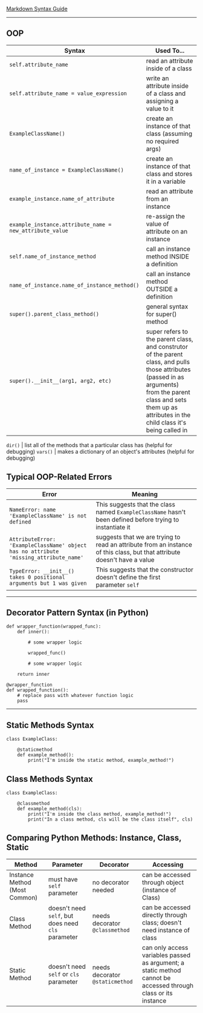 [Markdown Syntax Guide](https://www.markdownguide.org/basic-syntax/)

---

## **OOP**

Syntax | Used To...
--- | ---
`self.attribute_name` | read an attribute inside of a class
`self.attribute_name = value_expression` |  write an attribute inside of a class and assigning a value to it
`ExampleClassName()` | create an instance of that class (assuming no required args)
`name_of_instance = ExampleClassName()` | create an instance of that class and stores it in a variable
`example_instance.name_of_attribute` | read an attribute from an instance 
`example_instance.attribute_name = new_attribute_value` | re-assign the value of attribute on an instance 
`self.name_of_instance_method` | call an instance method INSIDE a definition
`name_of_instance.name_of_instance_method()` | call an instance method OUTSIDE a definition
`super().parent_class_method() ` | general syntax for super() method
`super().__init__(arg1, arg2, etc)` | super refers to the parent class, and construtor of the parent class, and pulls those attributes (passed in as arguments) from the parent class and sets them up as attributes in the child class it's being called in 

`dir()` | list all of the methods that a particular class has (helpful for debugging)
`vars()` | makes a dictionary of an object's attributes (helpful for debugging)


## **Typical OOP-Related Errors**
Error | Meaning
--- | ---
`NameError: name 'ExampleClassName' is not defined` | This suggests that the class named `ExampleClassName` hasn't been defined before trying to instantiate it
`AttributeError: 'ExampleClassName' object has no attribute 'missing_attribute_name'` | suggests that we are trying to read an attribute from an instance of this class, but that attribute doesn't have a value
`TypeError: __init__() takes 0 positional arguments but 1 was given` | This suggests that the constructor doesn't define the first parameter `self`

---

## **Decorator Pattern Syntax (in Python)**

    def wrapper_function(wrapped_func):
        def inner():

            # some wrapper logic

            wrapped_func()

            # some wrapper logic

        return inner

    @wrapper_function
    def wrapped_function():
        # replace pass with whatever function logic
        pass

---

## **Static Methods Syntax**

    class ExampleClass:    

        @staticmethod
        def example_method():
            print("I'm inside the static method, example_method!")

## **Class Methods Syntax**

    class ExampleClass:    

        @classmethod
        def example_method(cls):
            print("I'm inside the class method, example_method!")
            print("In a class method, cls will be the class itself", cls)


## **Comparing Python Methods: Instance, Class, Static**

Method | Parameter | Decorator | Accessing
--- | --- | --- | ---
Instance Method (Most Common) | must have `self` parameter | no decorator needed | can be accessed through object (instance of Class) 
Class Method | doesn't need `self`, but does need `cls` parameter | needs decorator `@classmethod` | can be accessed directly through class; doesn't need instance of class
Static Method | doesn't need `self` or `cls` parameter | needs decorator `@staticmethod` | can only access variables passed as argument; a static method cannot be accessed through class or its instance